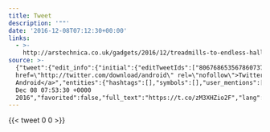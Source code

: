 ```yaml
---
title: Tweet
description: '""'
date: '2016-12-08T07:12:30+00:00'
links:
  - >-
    http://arstechnica.co.uk/gadgets/2016/12/treadmills-to-endless-hallways-tech-has-some-sick-solutions-for-vr-nausea/
source: >-
  {"tweet":{"edit_info":{"initial":{"editTweetIds":["806768653567860737"],"editableUntil":"2016-12-08T08:53:30.704Z","editsRemaining":"5","isEditEligible":true}},"retweeted":false,"source":"<a
  href=\"http://twitter.com/download/android\" rel=\"nofollow\">Twitter for
  Android</a>","entities":{"hashtags":[],"symbols":[],"user_mentions":[],"urls":[{"url":"https://t.co/zM3XHZio2F","expanded_url":"http://arstechnica.co.uk/gadgets/2016/12/treadmills-to-endless-hallways-tech-has-some-sick-solutions-for-vr-nausea/","display_url":"arstechnica.co.uk/gadgets/2016/1…","indices":["0","23"]}]},"display_text_range":["0","23"],"favorite_count":"0","id_str":"806768653567860737","truncated":false,"retweet_count":"0","id":"806768653567860737","possibly_sensitive":false,"created_at":"Thu
  Dec 08 07:53:30 +0000
  2016","favorited":false,"full_text":"https://t.co/zM3XHZio2F","lang":"zxx"}}
---
```


    
{{< tweet 0 0 >}}
    
